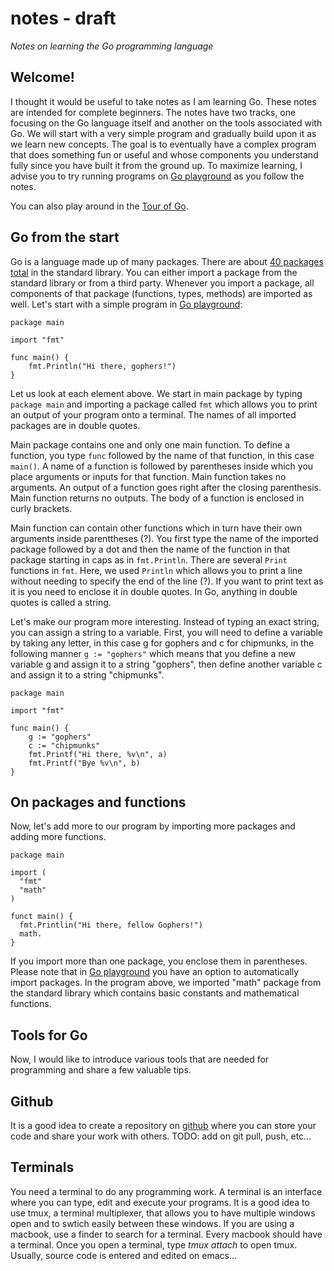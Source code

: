 # **notes - draft**
*Notes on learning the Go programming language*

## **Welcome!**
I thought it would be useful to take notes as I am learning Go. These notes are intended for complete beginners. The notes have two tracks, one focusing on the Go language itself and another on the tools associated with Go. 
We will start with a very simple program and gradually build upon it as we learn new concepts. The goal is to eventually have a complex program that does something fun or useful and whose components you understand fully since you have built it from the ground up. To maximize learning, I advise you to try running programs on [Go playground](https://play.golang.org/) as you follow the notes.

You can also play around in the [Tour of Go](https://tour.golang.org/welcome/1).

## **Go from the start**
Go is a language made up of many packages. There are about [40 packages total](https://golang.org/pkg/) in the standard library. You can either import a package from the standard library or from a third party. Whenever you import a package, all components of that package (functions, types, methods) are imported as well. Let's start with a simple program in [Go playground](https://play.golang.org/):
```
package main

import "fmt"

func main() {
    fmt.Println("Hi there, gophers!")
}

```
Let us look at each element above. We start in main package by typing `package main` and importing a package called `fmt` which allows you to print an output of your program onto a terminal. The names of all imported packages are in double quotes. 

Main package contains one and only one main function. To define a function, you type `func` followed by the name of that function, in this case `main()`. A name of a function is followed by parentheses inside which you place arguments or inputs for that function. Main function takes no arguments. An output of a function goes right after the closing parenthesis. Main function returns no outputs. The body of a function is enclosed in curly brackets. 

Main function can contain other functions which in turn have their own arguments inside parenttheses (?). You first type the name of the imported package followed by a dot and then the name of the function in that package starting in caps as in `fmt.Println`. There are several `Print` functions in `fmt`. Here, we used `Println` which allows you to print a line without needing to specify the end of the line (?). If you want to print text as it is you need to enclose it in double quotes. In Go, anything in double quotes is called a string.

Let's make our program more interesting. Instead of typing an exact string, you can assign a string to a variable. First, you will need to define a variable by taking any letter, in this case g for gophers and c for chipmunks, in the following manner `g := "gophers"` which means that you define a new variable g and assign it to a string "gophers", then define another variable c and assign it to a string "chipmunks".  

```
package main

import "fmt"

func main() {
    g := "gophers"
    c := "chipmunks"
    fmt.Printf("Hi there, %v\n", a)
    fmt.Printf("Bye %v\n", b)
}

```



## **On packages and functions** ##
Now, let's add more to our program by importing more packages and adding more functions.

```
package main

import (
  "fmt"
  "math"
)

funct main() {
  fmt.Printlin("Hi there, fellow Gophers!")
  math.
}

```
If you import more than one package, you enclose them in parentheses. Please note that in [Go playground](https://play.golang.org/) you have an option to automatically import packages. In the program above, we imported "math" package from the standard library which contains basic constants and mathematical functions. 

## **Tools for Go** ##
Now, I would like to introduce various tools that are needed for programming and share a few valuable tips.

## **Github**
It is a good idea to create a repository on [github](https://github.com) where you can store your code and share your work with others.
TODO: add on git pull, push, etc...

## **Terminals**
You need a terminal to do any programming work. A terminal is an interface where you can type, edit and execute your programs.
It is a good idea to use tmux, a terminal multiplexer, that allows you to have multiple windows open and to swtich easily between these windows.
If you are using a macbook, use a finder to search for a terminal. Every macbook should have a terminal.
Once you open a terminal, type *tmux attach* to open tmux.
Usually, source code is entered and edited on emacs...


